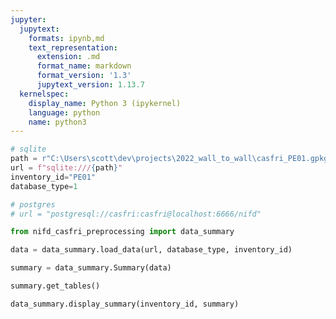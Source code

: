 ```yaml
---
jupyter:
  jupytext:
    formats: ipynb,md
    text_representation:
      extension: .md
      format_name: markdown
      format_version: '1.3'
      jupytext_version: 1.13.7
  kernelspec:
    display_name: Python 3 (ipykernel)
    language: python
    name: python3
---
```


```python
# sqlite
path = r"C:\Users\scott\dev\projects\2022_wall_to_wall\casfri_PE01.gpkg"
url = f"sqlite:///{path}"
inventory_id="PE01"
database_type=1
```

```python
# postgres
# url = "postgresql://casfri:casfri@localhost:6666/nifd"
```

```python
from nifd_casfri_preprocessing import data_summary
```

```python
data = data_summary.load_data(url, database_type, inventory_id)
```

```python
summary = data_summary.Summary(data)
```

```python
summary.get_tables()
```

```python
data_summary.display_summary(inventory_id, summary)
            
```

```python

```

```python

```

```python

```

```python

```
